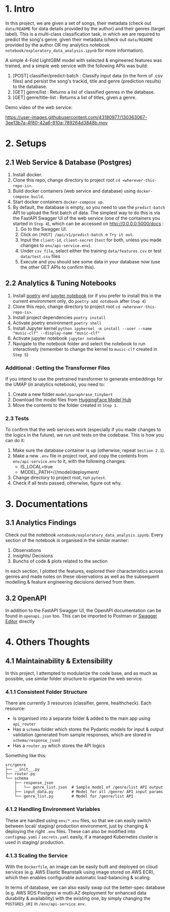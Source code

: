 # 1. Intro

In this project, we are given a set of songs, their metadata (check out `data/README` for data details provided by the author) and their genres (target label). This is a multi-class classification task, in which we are required to predict the song's genre, given their metadata (check out `data/README` provided by the author OR my analytics notebook `notebook/exploratory_data_analysis.ipynb` for more information).

A simple 4-Fold LightGBM model with selected & engineered features was trained, and a simple web service with the following APIs was build:
1. [POST] classifier/predict-batch : Classify input data (in the form of .csv files) and persist the song's trackid, title and genre (prediction results) to the database.
2. [GET] genre/list : Returns a list of classified genres in the database.
3. [GET] genre/title-list : Returns a list of titles, given a genre.

Demo video of the web service:


https://user-images.githubusercontent.com/43180977/130363067-3ee13b7a-4f80-42a6-810a-789264d3848b.mov



# 2. Setups

## 2.1 Web Service & Database (Postgres)
1. Install docker.
2. Clone this repo, change directory to project root `cd <wherever-this-repo-is>`.
3. Build docker containers (web service and database) using `docker-compose build`.
4. Start docker containers `docker-compose up`.
5. By default, the database is empty, so you need to use the `predict-batch` API to upload the first batch of data. The simplest way to do this is via the FastAPI Swagger UI of the web service (one of the containers you started in `Step 4`), which can be accessed on http://0.0.0.0:5000/docs : 
    1. Go to the Swagger UI.
    2. Click on `[POST] /api/v1/predict-batch` -> `Try it out`.
    3. Input the `client-id`, `client-secret` (`test` for both, unless you made changes to `env/api-service.env`).
    4. Under `csv_file`, select either the training `data/features.csv` or test `data/test.csv` files
    5. Execute and you should see some data in your database now (use the other GET APIs to confirm this).

## 2.2 Analytics & Tuning Notebooks
1. Install [poetry](https://python-poetry.org/docs/#installation) and [jupyter notebook](https://jupyter.org/install) (or if you prefer to install this in the current environment only, do `poetry add notebook` after `Step 4`)
2. Clone this repo, change directory to project root `cd <wherever-this-repo-is>`.
3. Install project dependencies `poetry install`
4. Activate poetry environment `poetry shell`
5. Install Jupyter kernel `python ipykernel -m install --user --name "music-clf" --display-name "music-clf"`
6. Activate jupyter notebook `jupyter notebook`
7. Navigate to the notebook folder and select the notebook to run interactively (remember to change the kernel to `music-clf` created in `Step 5`)

### Additional : Getting the Transformer Files
If you intend to use the pretrained transformer to generate embeddings for the UMAP (in analytics notebook), you need to:
1. Create a new folder `model/paraphrase_tinybert`
2. Download the model files from [HuggingFace Model Hub](https://huggingface.co/sentence-transformers/paraphrase-TinyBERT-L6-v2)
3. Move the contents to the folder created in `Step 1`.

### 2.3 Tests
To confirm that the web services work (especially if you made changes to the logics in the future), we run unit tests on the codebase. This is how you can do it:
1. Make sure the database container is up (otherwise, repeat `Section 2.1`).
2. Make a new `.env` file in project root, and copy the contents from `env/api-service.env` to it, with the following changes:
    - IS_LOCAL=true
    - MODEL_PATH=/<your-full-home-path>/<this-project>/model/deployment/
3. Change directory to project root, run `pytest`.
4. Check if all tests passed, otherwise, figure out why.

# 3. Documentations

## 3.1 Analytics Findings
Check out the notebook `notebook/exploratory_data_analysis.ipynb`. Every section of the notebook is organised in the similar manner:
1. Observations
2. Insights/ Decisions
3. Bunchs of code & plots related to the section

In each section, I plotted the features, explored their characteristics across genres and made notes on these observations as well as the subsequent modelling & feature engineering decisions derived from them.

## 3.2 OpenAPI
In addition to the FastAPI Swagger UI, the OpenAPI documentation can be found in `openapi.json` too. This can be imported to Postman or [Swagger Editor](https://editor.swagger.io/) directly

# 4. Others Thoughts
## 4.1 Maintainability & Extensibility
In this project, I attempted to modularize the code base, and as much as possible, use similar folder structure to organize the web service.

### 4.1.1 Consistent Folder Structure
There are currently 3 resources (classifier, genre, healthcheck). Each resource:
- Is organised into a separate folder & added to the main app using `api_router`
- Has a `schema` folder which stores the Pydantic models for input & output validation (generated from sample responses, which are stored in `schema/response_json`)
- Has a `router.py` which stores the API logics

Something like this:

```
src/genre
├── __init__.py
├── router.py
└── schema
    ├── response_json
    │   └── genre_list.json  # Sample model of /genre/list API output
    ├── input_data.py        # Model for all /genre/ API input params
    └── genre_list.py        # Model for /genre/list API
```

### 4.1.2 Handling Environment Variables
These are handled using `env/*.env` files, so that we can easily switch between local/ staging/ production environment, just by changing & deploying the right `.env` files. These can also be modified into `configmap.yaml` / `secrets.yaml` easily, if a managed Kubernetes cluster is used in staging/ production.

### 4.1.3 Scaling the Service
With the `Dockerfile`, an image can be easily built and deployed on cloud services (e.g. AWS Elastic Beanstalk using image stored on AWS ECR), which then enables configurable automatic load-balancing & scaling.

In terms of database, we can also easily swap out the better-spec database (e.g. AWS RDS Postgres w mutli-AZ deployment for enhanced data durability & availability) with the existing one, by simply changing the `POSTGRES_URI` in `/env/api-service.env`.
